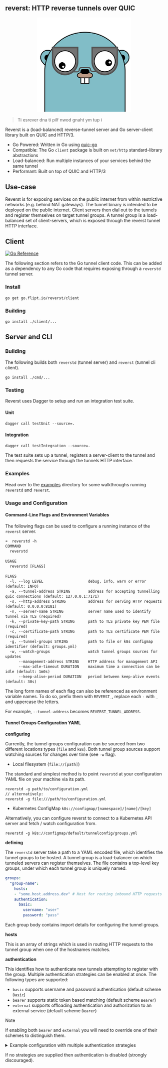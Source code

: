 reverst: HTTP reverse tunnels over QUIC
---------------------------------------

<p align="center">
  <img width="300" height="300" src="./docs/gopher-glasses.svg" alt="Tunnel Gopher">
</p>

> Ti esrever dna ti pilf nwod gnaht ym tup i

Reverst is a (load-balanced) reverse-tunnel server and Go server-client library built on QUIC and HTTP/3.

- Go Powered: Written in Go using [quic-go](https://github.com/quic-go/quic-go)
- Compatible: The Go `client` package is built on `net/http` standard-library abstractions
- Load-balanced: Run multiple instances of your services behind the same tunnel
- Performant: Built on top of QUIC and HTTP/3

## Use-case

Reverst is for exposing services on the public internet from within restrictive networks (e.g. behind NAT gateways).
The tunnel binary is intended to be deployed on the public internet.
Client servers then dial out to the tunnels and register themselves on target tunnel groups.
A tunnel group is a load-balanced set of client-servers, which is exposed through the reverst tunnel HTTP interface.

## Client

[![Go Reference](https://pkg.go.dev/badge/go.flipt.io/reverst/client.svg)](https://pkg.go.dev/go.flipt.io/reverst/client)

The following section refers to the Go tunnel client code.
This can be added as a dependency to any Go code that requires exposing through a `reverstd` tunnel server.

### Install
  
```console
go get go.flipt.io/reverst/client
```

### Building

```console
go install ./client/...
```

## Server and CLI

### Building

The following builds both `reverstd` (tunnel server) and `reverst` (tunnel cli client).

```console
go install ./cmd/...
```

### Testing

Reverst uses Dagger to setup and run an integration test suite.

#### Unit

```console
dagger call testUnit --source=.
```

#### Integration

```console
dagger call testIntegration --source=.
```

The test suite sets up a tunnel, registers a server-client to the tunnel and then requests the service through the tunnels HTTP interface.

### Examples

Head over to the [examples](./examples) directory for some walkthroughs running `reverstd` and `reverst`.

### Usage and Configuration

#### Command-Line Flags and Environment Variables

The following flags can be used to configure a running instance of the `reverst` server.

```console
➜  reverstd -h
COMMAND
  reverstd

USAGE
  reverstd [FLAGS]

FLAGS
  -l, --log LEVEL                    debug, info, warn or error (default: INFO)
  -a, --tunnel-address STRING        address for accepting tunnelling quic connections (default: 127.0.0.1:7171)
  -s, --http-address STRING          address for serving HTTP requests (default: 0.0.0.0:8181)
  -n, --server-name STRING           server name used to identify tunnel via TLS (required)
  -k, --private-key-path STRING      path to TLS private key PEM file (required)
  -c, --certificate-path STRING      path to TLS certificate PEM file (required)
  -g, --tunnel-groups STRING         path to file or k8s configmap identifier (default: groups.yml)
  -w, --watch-groups                 watch tunnel groups sources for updates
      --management-address STRING    HTTP address for management API
      --max-idle-timeout DURATION    maximum time a connection can be idle (default: 1m0s)
      --keep-alive-period DURATION   period between keep-alive events (default: 30s)
```

The long form names of each flag can also be referenced as environment variable names.
To do so, prefix them with `REVERST_`, replace each `-` with `_` and uppercase the letters.

For example, `--tunnel-address` becomes `REVERST_TUNNEL_ADDRESS`.

#### Tunnel Groups Configuration YAML

**configuring**

Currently, the tunnel groups configuration can be sourced from two different locations types (`file` and `k8s`).
Both tunnel group sources support watching sources for changes over time (see `-w` flag).

- Local filesystem (`file://[path]`)

The standard and simplest method is to point `reverstd` at your configuration YAML file on your machine via its path.

```console
reverstd -g path/to/configuration.yml
// alternatively:
reverstd -g file:///path/to/configuration.yml
```

- Kubernetes ConfigMap `k8s://configmap/[namespace]/[name]/[key]`

Alternatively, you can configure reverst to connect to a Kubernetes API server and fetch / watch configuration from.

```console
reverstd -g k8s://configmap/default/tunnelconfig/groups.yml
```

**defining**

The `reverstd` server take a path to a YAML encoded file, which identifies the tunnel groups to be hosted.
A tunnel group is a load-balancer on which tunneled servers can register themselves.
The file contains a top-level key groups, under which each tunnel group is uniquely named.

```yaml
groups:
  "group-name":
    hosts:
    - "some.host.address.dev" # Host for routing inbound HTTP requests to tunnel group
    authentication:
      basic:
        username: "user"
        password: "pass"
```

Each group body contains import details for configuring the tunnel groups.

**hosts**

This is an array of strings which is used in routing HTTP requests to the tunnel group when one of the hostnames matches.

**authentication**

This identifies how to authenticate new tunnels attempting to register with the group.
Multiple authentication strategies can be enabled at once.
The following types are supported:

- `basic` supports username and password authentication (default scheme `Basic`)
- `bearer` supports static token based matching (default scheme `Bearer`)
- `external` supports offloading authentication and authorization to an external service (default scheme `Bearer`)

> [!Note]
> If enabling both `bearer` and `external` you will need to override one of their schemes to distinguish them.

<details>

<summary>Example configuration with multiple authentication strategies</summary>

The following contains all three strategies (basic, bearer and external) enabled at once with different schemes:

```yaml
groups:
  "group-name":
    hosts:
    - "some.host.address.dev" # Host for routing inbound HTTP requests to tunnel group
    authentication:
      basic:
        username: "user"
        password: "pass"
      bearer:
        token: "some-token"
      external:
        scheme: "JWT"
        endpoint: "http://some-external-endpoint/auth/ext"
```

</details>

If no strategies are supplied then authentication is disabled (strongly discouraged).

